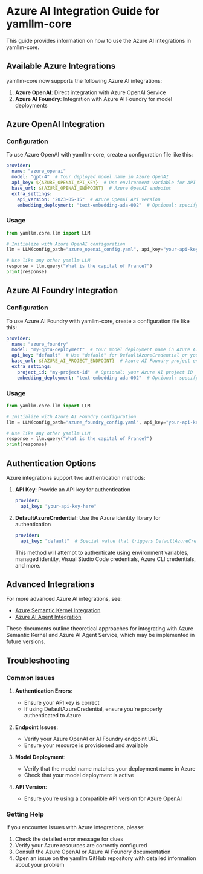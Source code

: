 # Azure AI Integration Guide for yamllm-core

This guide provides information on how to use the Azure AI integrations in yamllm-core.

## Available Azure Integrations

yamllm-core now supports the following Azure AI integrations:

1. **Azure OpenAI**: Direct integration with Azure OpenAI Service
2. **Azure AI Foundry**: Integration with Azure AI Foundry for model deployments

## Azure OpenAI Integration

### Configuration

To use Azure OpenAI with yamllm-core, create a configuration file like this:

```yaml
provider:
  name: "azure_openai"
  model: "gpt-4"  # Your deployed model name in Azure OpenAI
  api_key: ${AZURE_OPENAI_API_KEY}  # Use environment variable for API key
  base_url: ${AZURE_OPENAI_ENDPOINT}  # Azure OpenAI endpoint
  extra_settings:
    api_version: "2023-05-15"  # Azure OpenAI API version
    embedding_deployment: "text-embedding-ada-002"  # Optional: specify embedding model
```

### Usage

```python
from yamllm.core.llm import LLM

# Initialize with Azure OpenAI configuration
llm = LLM(config_path="azure_openai_config.yaml", api_key="your-api-key")

# Use like any other yamllm LLM
response = llm.query("What is the capital of France?")
print(response)
```

## Azure AI Foundry Integration

### Configuration

To use Azure AI Foundry with yamllm-core, create a configuration file like this:

```yaml
provider:
  name: "azure_foundry"
  model: "my-gpt4-deployment"  # Your model deployment name in Azure AI Foundry
  api_key: "default"  # Use "default" for DefaultAzureCredential or your API key
  base_url: ${AZURE_AI_PROJECT_ENDPOINT}  # Azure AI Foundry project endpoint
  extra_settings:
    project_id: "my-project-id"  # Optional: your Azure AI project ID
    embedding_deployment: "text-embedding-ada-002"  # Optional: specify embedding model
```

### Usage

```python
from yamllm.core.llm import LLM

# Initialize with Azure AI Foundry configuration
llm = LLM(config_path="azure_foundry_config.yaml", api_key="your-api-key")

# Use like any other yamllm LLM
response = llm.query("What is the capital of France?")
print(response)
```

## Authentication Options

Azure integrations support two authentication methods:

1. **API Key**: Provide an API key for authentication
   ```yaml
   provider:
     api_key: "your-api-key-here"
   ```

2. **DefaultAzureCredential**: Use the Azure Identity library for authentication
   ```yaml
   provider:
     api_key: "default"  # Special value that triggers DefaultAzureCredential
   ```

   This method will attempt to authenticate using environment variables, managed identity, Visual Studio Code credentials, Azure CLI credentials, and more.

## Advanced Integrations

For more advanced Azure AI integrations, see:

- [Azure Semantic Kernel Integration](/docs/integrations/azure_semantic_kernel.md)
- [Azure AI Agent Integration](/docs/integrations/azure_ai_agent.md)

These documents outline theoretical approaches for integrating with Azure Semantic Kernel and Azure AI Agent Service, which may be implemented in future versions.

## Troubleshooting

### Common Issues

1. **Authentication Errors**:
   - Ensure your API key is correct
   - If using DefaultAzureCredential, ensure you're properly authenticated to Azure

2. **Endpoint Issues**:
   - Verify your Azure OpenAI or AI Foundry endpoint URL
   - Ensure your resource is provisioned and available

3. **Model Deployment**:
   - Verify that the model name matches your deployment name in Azure
   - Check that your model deployment is active

4. **API Version**:
   - Ensure you're using a compatible API version for Azure OpenAI

### Getting Help

If you encounter issues with Azure integrations, please:

1. Check the detailed error message for clues
2. Verify your Azure resources are correctly configured
3. Consult the Azure OpenAI or Azure AI Foundry documentation
4. Open an issue on the yamllm GitHub repository with detailed information about your problem